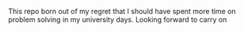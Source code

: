 This repo born out of my regret that I should have spent more time on problem solving in my university days. Looking forward to carry on
